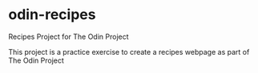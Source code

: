 # odin-recipes
Recipes Project for The Odin Project

This project is a practice exercise to create a recipes webpage as part of The Odin Project

